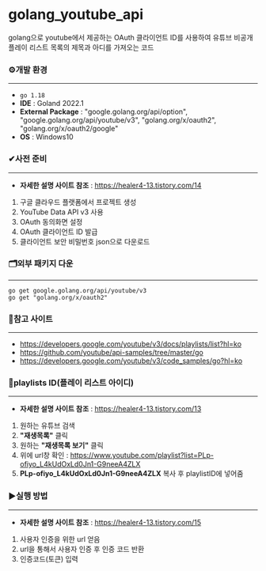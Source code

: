 # golang_youtube_api
golang으로 youtube에서 제공하는 OAuth 클라이언트 ID를 사용하여 유튜브 비공개 플레이 리스트 목록의 제목과 아디를 가져오는 코드

### ⚙개발 환경
***
- `go 1.18`
- **IDE** : Goland 2022.1
- **External Package** : "google.golang.org/api/option", "google.golang.org/api/youtube/v3", "golang.org/x/oauth2", "golang.org/x/oauth2/google"
- **OS** : Windows10

### ✔사전 준비
***
- **자세한 설명 사이트 참조** : https://healer4-13.tistory.com/14
1. 구글 클라우드 플랫폼에서 프로젝트 생성
2. YouTube Data API v3 사용
3. OAuth 동의화면 설정
4. OAuth 클라이언트 ID 발급
5. 클라이언트 보안 비밀번호 json으로 다운로드
### 🗂외부 패키지 다운
***

    go get google.golang.org/api/youtube/v3
    go get "golang.org/x/oauth2"

### 📃참고 사이트
***
- https://developers.google.com/youtube/v3/docs/playlists/list?hl=ko
- https://github.com/youtube/api-samples/tree/master/go
- https://developers.google.com/youtube/v3/code_samples/go?hl=ko

### 🔑playlists ID(플레이 리스트 아이디)
***
- **자세한 설명 사이트 참조** : https://healer4-13.tistory.com/13
1. 원하는 유튜브 검색
2. **"재생목록"** 클릭
3. 원하는 **"재생목록 보기"** 클릭
4. 위에 url창 확인 : https://www.youtube.com/playlist?list=PLp-ofiyo_L4kUdOxLd0Jn1-G9neeA4ZLX
5. **PLp-ofiyo_L4kUdOxLd0Jn1-G9neeA4ZLX** 복사 후 playlistID에 넣어줌

### ▶실행 방법
***
- **자세한 설명 사이트 참조** : https://healer4-13.tistory.com/15
1. 사용자 인증을 위한 url 얻음
2. url을 통해서 사용자 인증 후 인증 코드 반환
3. 인증코드(토큰) 입력
